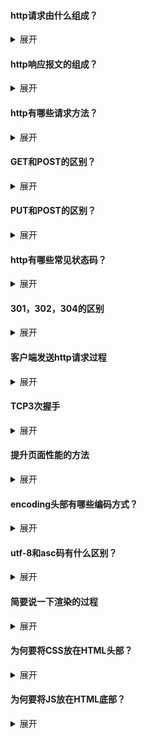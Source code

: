 #### http请求由什么组成？

<details>
    <summary>展开</summary>
    <ul>
        <li>
            请求行
            <ul>
                <li>请求方法字段</li>
                <li>URL字段</li>
                <li>HTTP协议版本字段</li>
            </ul>
        </li>
        <li>
            请求头部（key-value形式）
            <ul>
                <li>User-Agent：产生请求的浏览器类型</li>
                <li>Accept：客户端可识别的内容类型列表</li>
                <li>Host：请求的主机名</li>
                <li>……</li>
            </ul>
        </li>
        <li>空行：即 回车符\r + 换行符\n ，通知服务器以下不再有请求头部</li>
        <li>请求数据（POST方法中，会把数据以key-value的形式发送请求）</li>
        <img src="QQ图片20201227133314.jpg">
    </ul>
</details>


#### http响应报文的组成？

<details>
    <summary>展开</summary>
    <ul>
        <li>
            状态行
            <ul>
                <li>HTTP协议版本</li>
                <li>状态码</li>
                <li>状态码描述</li>
            </ul>
        </li>
        <li>
            消息报头
            <ul>
                <li>Date：日期</li>
                <li>Content-Type：内容类型</li>
                <li>Content-Length：内容长度</li>
                <li>……</li>
            </ul>
        </li>
        <li>空行：即 回车符\r + 换行符\n</li>
        <li>响应正文：如果是纯数据就是返回纯数据，如果请求的是HTML页面，那么返回的就是HTML代码，如果是JS就是JS代码</li>
        <img src="u=586884068,2066724739&fm=26&gp=0.jpg">
    </ul>
</details>



#### http有哪些请求方法？

<details>
    <summary>展开</summary>
    <p>
        HTTP1.0 定义了三种请求方法：GET、POST、HEAD
    </p>
	<p>
		HTTP1.1 新增了六种请求方法：OPTIONS、PUT、PATCH、DELETE、TRACE、CONNECT
    </p>
    <ol>
        <li>GET：请求指定的页面信息</li>
        <li>POST：向指定资源提交数据进行处理请求（例如提交表单或者上传文件），数据在请求体中</li>
        <li>HEAD：类似于 GET 请求，只不过返回的响应中没有具体的内容，用于获取消息报头</li>
        <li>PUT：从客户端向服务器传送数据取代指定文档的内容</li>
        <li>DELETE：请求服务器删除指定的页面</li>
        <li>OPTIONS：返回服务器针对特定资源所支持的HTTP请求方法，也可用来测试服务器性能</li>
        <li>PATCH：是对PUT的补充，用来对已知资源进行局部更新</li>
        <li>TRACE：回显服务器收到的请求，主要用于测试或诊断</li>
        <li>CONNECT：预留给能够将连接改为管道方式的代理服务器</li>
    </ol>
</details>



#### GET和POST的区别？

<details>
    <summary>展开</summary>
    <ol>
        <li>GET一般用于从服务器获取资源，而POST则有可能改变服务器上的资源</li>
        <li>GET请求的数据通过URL传递，在请求头中，有长度限制；POST请求的数据在请求体中，无长度限制</li>
        <li>GET请求会被浏览器主动缓存，且其请求数据明文出现在URL中，而POST不会，除非手动设置，POST的安全性更高</li>
        <li>GET请求中如果有非ASCII字符，会在请求之前进行转码，而POST不用</li>
    </ol>
</details>



#### PUT和POST的区别？

<details>
    <summary>展开</summary>
    <p>
       	下面的回答不准确！
    </p>
    <ul>
        <li>PUT请求：如果两个请求相同，后一个请求会把前一个请求覆盖掉，所以PUT一般用来改资源</li>
        <li>POST请求：后一个请求不会把前一个请求覆盖掉，所以POST一般用来增资源</li>
    </ul>
</details>



#### http有哪些常见状态码？

<details>
    <summary>展开</summary>
    <ol>
        <li>
            2xx：成功处理请求
            <ul>
                <li>200 请求成功 OK</li>
            </ul>
        </li>
        <li>
            3xx：重定向
            <ul>
                <li>301 永久移动</li>
                <li>302 临时移动</li>
                <li>304 未修改</li>
            </ul>
        </li>
        <li>
            4xx：客户端错误
        	<ul>
                <li>400 语法错误 Bad Request</li>
                <li>401 未授权 Unauthorized</li>
                <li>403 禁止 Forbidden</li>
                <li>404 未找到 Not Found</li>
            </ul>
        </li>
        <li>
            5xx：服务器错误
        	<ul>
                <li>500 服务器内部错误</li>
                <li>501 不支持请求的功能</li>
            </ul>
        </li>
    </ol>
</details>



#### 301，302，304的区别

<details>
    <summary>展开</summary>
    <ul>
        <li>301表示永久重定向，表示请求的资源分配了新的URL，以后应使用新URL</li>
        <li>302表示临时重定向，请求的资源临时分配了新的URL，本次请求暂且使用新URL</li>
        <li>304表示所请求的资源未修改，服务器返回此状态码时不会返回任何资源（客户端通常会缓存访问过的资源，通过提供一个头信息指出客户端希望只返回在指定日期之后修改的资源，若发现数据没有更新，则直接从缓存中读取数据）</li>
    </ul>
</details>


#### 客户端发送http请求过程

<details>
    <summary>展开</summary>
    <ol>
        <li>域名解析</li>
        <li>发起TCP3次握手</li>
        <li>建立TCP连接后发起http请求</li>
        <li>服务器响应http请求，浏览器得到http代码</li>
        <li>浏览器解析html代码，并请求html代码中的资源（如css、js、图片等）</li>
        <li>浏览器对页面进行渲染呈现给用户</li>
    </ol>
</details>



#### TCP3次握手

<details>
    <summary>展开</summary>
    <ol>
        <li>客户端向服务端发送连接请求报文段</li>
        <li>服务端收到连接请求报文段后，如果同意连接，则会发送一个应答</li>
        <li>当客户端收到连接同意的应答后，还要向服务端发送一个确认报文段，表示：服务端发来的连接同意应答已经成功收到</li>
    </ol>
</details>



#### 提升页面性能的方法

<details>
    <summary>展开</summary>
    <ol>
        <li>使用cdn</li>
        <li>减少http请求和冗余数据</li>
        <li>压缩文件、压缩图片</li>
        <li>图片懒加载</li>
        <li>引入http2.0</li>
        <li>http持久连接</li>
    </ol>
</details>




#### encoding头部有哪些编码方式？

<details>
    <summary>展开</summary>
    <ul>
        <li>ASCII：美国19世纪60年代建立英文和二进制的关系时定制的编码规范，仅用于英文</li>
        <li>Unicode：通用字符集，包含了所有的字符</li>
        <li>UTF-8：互联网上使用最广的一种Unicode的实现方式</li>
        <li>GBK/GBK2312/GBK18020：GBK和GBK2312是针对简体字的编码，GBK更广。GBK18030是用于繁体字的编码</li>
    </ul>
</details>



#### utf-8和asc码有什么区别？

<details>
    <summary>展开</summary>
    <p>
        UTF-8:
        <ul>
            <li>UTF-8是Unicode的一种实现方式，还包括UTF-16和UTF-32</li>
            <li>UTF-8兼容ASCII</li>
    	</ul>
    </p>
	<p>
        ASC码:
        <ul>
            <li>仅用于英语，是美国信息交换标准代码</li>
		</ul>
	</p>
</details>


#### 简要说一下渲染的过程

<details>
    <summary>展开</summary>
    <ol>
        <li>根据HTML结构生成DOM树</li>
        <li>根据CSS生成CSSOM</li>
        <li>将DOM和CSSOM整合形成Render Tree</li>
        <li>根据Render Tree开始渲染和展示</li>
    </ol>
    <ul>
        <li>遇到script时，会执行并阻塞渲染</li>
        <li>解析过程中如果遇到link和script这种外链加载CSS和JS的标签，浏览器会异步下载</li>
    </ul>
</details>



#### 为何要将CSS放在HTML头部？

<details>
    <summary>展开</summary>
    这样会让浏览器尽早拿到CSS尽早生成CSSOM，然后在解析HTML之后可一次性生成最终的Render Tree，渲染一次即可。如果CSS放在HTML底部，会出现渲染卡顿的情况，影响性能和体验
</details>



#### 为何要将JS放在HTML底部？

<details>
    <summary>展开</summary>
    因为浏览器渲染和JS执行共用一个线程，遇到script标签就停止渲染，执行JS代码，待script内容执行完之后，浏览器继续渲染。<br>
    所以JS放在底部可以保证让浏览器优先渲染完现有的HTML内容，让用户先看到内容，体验好。<br>
    另外，JS执行如果涉及DOM操作，得等待DOM解析完成才行。
</details>

